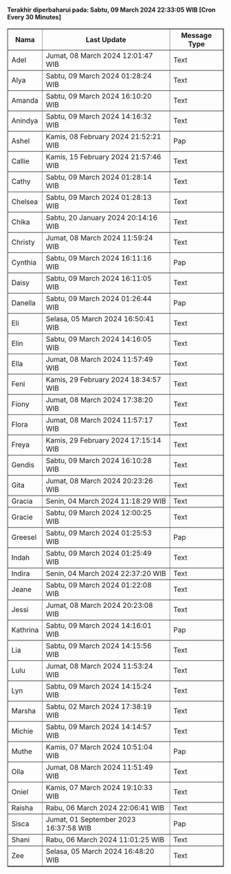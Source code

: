 #### Terakhir diperbaharui pada: Sabtu, 09 March 2024 22:33:05 WIB [Cron Every 30 Minutes]

<table border='1'><tr><th>Nama</th><th>Last Update</th><th>Message Type</th></tr><tr><td>Adel</td><td>Jumat, 08 March 2024 12:01:47 WIB</td><td>Text</td></tr><tr><td>Alya</td><td>Sabtu, 09 March 2024 01:28:24 WIB</td><td>Text</td></tr><tr><td>Amanda</td><td>Sabtu, 09 March 2024 16:10:20 WIB</td><td>Text</td></tr><tr><td>Anindya</td><td>Sabtu, 09 March 2024 14:16:32 WIB</td><td>Text</td></tr><tr><td>Ashel</td><td>Kamis, 08 February 2024 21:52:21 WIB</td><td>Pap</td></tr><tr><td>Callie</td><td>Kamis, 15 February 2024 21:57:46 WIB</td><td>Text</td></tr><tr><td>Cathy</td><td>Sabtu, 09 March 2024 01:28:14 WIB</td><td>Text</td></tr><tr><td>Chelsea</td><td>Sabtu, 09 March 2024 01:28:13 WIB</td><td>Text</td></tr><tr><td>Chika</td><td>Sabtu, 20 January 2024 20:14:16 WIB</td><td>Text</td></tr><tr><td>Christy</td><td>Jumat, 08 March 2024 11:59:24 WIB</td><td>Text</td></tr><tr><td>Cynthia</td><td>Sabtu, 09 March 2024 16:11:16 WIB</td><td>Pap</td></tr><tr><td>Daisy</td><td>Sabtu, 09 March 2024 16:11:05 WIB</td><td>Text</td></tr><tr><td>Danella</td><td>Sabtu, 09 March 2024 01:26:44 WIB</td><td>Pap</td></tr><tr><td>Eli</td><td>Selasa, 05 March 2024 16:50:41 WIB</td><td>Text</td></tr><tr><td>Elin</td><td>Sabtu, 09 March 2024 14:16:05 WIB</td><td>Text</td></tr><tr><td>Ella</td><td>Jumat, 08 March 2024 11:57:49 WIB</td><td>Text</td></tr><tr><td>Feni</td><td>Kamis, 29 February 2024 18:34:57 WIB</td><td>Text</td></tr><tr><td>Fiony</td><td>Jumat, 08 March 2024 17:38:20 WIB</td><td>Text</td></tr><tr><td>Flora</td><td>Jumat, 08 March 2024 11:57:17 WIB</td><td>Text</td></tr><tr><td>Freya</td><td>Kamis, 29 February 2024 17:15:14 WIB</td><td>Text</td></tr><tr><td>Gendis</td><td>Sabtu, 09 March 2024 16:10:28 WIB</td><td>Text</td></tr><tr><td>Gita</td><td>Jumat, 08 March 2024 20:23:26 WIB</td><td>Text</td></tr><tr><td>Gracia</td><td>Senin, 04 March 2024 11:18:29 WIB</td><td>Text</td></tr><tr><td>Gracie</td><td>Sabtu, 09 March 2024 12:00:25 WIB</td><td>Text</td></tr><tr><td>Greesel</td><td>Sabtu, 09 March 2024 01:25:53 WIB</td><td>Pap</td></tr><tr><td>Indah</td><td>Sabtu, 09 March 2024 01:25:49 WIB</td><td>Text</td></tr><tr><td>Indira</td><td>Senin, 04 March 2024 22:37:20 WIB</td><td>Text</td></tr><tr><td>Jeane</td><td>Sabtu, 09 March 2024 01:22:08 WIB</td><td>Text</td></tr><tr><td>Jessi</td><td>Jumat, 08 March 2024 20:23:08 WIB</td><td>Text</td></tr><tr><td>Kathrina</td><td>Sabtu, 09 March 2024 14:16:01 WIB</td><td>Pap</td></tr><tr><td>Lia</td><td>Sabtu, 09 March 2024 14:15:56 WIB</td><td>Text</td></tr><tr><td>Lulu</td><td>Jumat, 08 March 2024 11:53:24 WIB</td><td>Text</td></tr><tr><td>Lyn</td><td>Sabtu, 09 March 2024 14:15:24 WIB</td><td>Text</td></tr><tr><td>Marsha</td><td>Sabtu, 02 March 2024 17:38:19 WIB</td><td>Text</td></tr><tr><td>Michie</td><td>Sabtu, 09 March 2024 14:14:57 WIB</td><td>Text</td></tr><tr><td>Muthe</td><td>Kamis, 07 March 2024 10:51:04 WIB</td><td>Pap</td></tr><tr><td>Olla</td><td>Jumat, 08 March 2024 11:51:49 WIB</td><td>Text</td></tr><tr><td>Oniel</td><td>Kamis, 07 March 2024 19:10:33 WIB</td><td>Text</td></tr><tr><td>Raisha</td><td>Rabu, 06 March 2024 22:06:41 WIB</td><td>Text</td></tr><tr><td>Sisca</td><td>Jumat, 01 September 2023 16:37:58 WIB</td><td>Pap</td></tr><tr><td>Shani</td><td>Rabu, 06 March 2024 11:01:25 WIB</td><td>Text</td></tr><tr><td>Zee</td><td>Selasa, 05 March 2024 16:48:20 WIB</td><td>Text</td></tr></table>